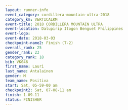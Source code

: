 ```yaml
---
layout: runner-info 
event_category: cordillera-mountain-ultra-2018 
category_km: VERTICALKM 
event-title: 2018 CORDILLERA MOUNTAIN ULTRA 
event-location: Dalupirip Itogon Benguet Philippines 
event-logo: 
event-date: 2018-03-03 
checkpoint-name2: Finish (T-2) 
overall_rank: 25
gender_rank: 23
category_rank: 18
bib: VK046
first_name: Lauri
last_name: Antalainen
gender: M
team_name: Positiva
start: Sat, 05-59-00 am
checkpoint2: Sat, 07-08-11 am
finish: 1-09-11
status: FINISHER
---
```

